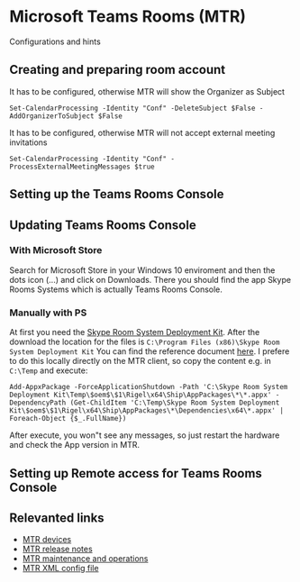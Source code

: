 # Microsoft Teams Rooms (MTR)
Configurations and hints


## Creating and preparing room account
It has to be configured, otherwise MTR will show the Organizer as Subject
```
Set-CalendarProcessing -Identity "Conf" -DeleteSubject $False -AddOrganizerToSubject $False
```
It has to be configured, otherwise MTR will not accept external meeting invitations
```
Set-CalendarProcessing -Identity "Conf" -ProcessExternalMeetingMessages $true
```


## Setting up the Teams Rooms Console

## Updating Teams Rooms Console

### With Microsoft Store
Search for Microsoft Store in your Windows 10 enviroment and then the dots icon (...) and click on Downloads. 
There you should find the app Skype Rooms Systems which is actually Teams Rooms Console.

### Manually with PS
At first you need the [Skype Room System Deployment Kit](https://go.microsoft.com/fwlink/?linkid=851168). 
After the download the location for the files is `C:\Program Files (x86)\Skype Room System Deployment Kit`
You can find the reference document [here](https://docs.microsoft.com/en-us/microsoftteams/rooms/rooms-operations#to-update-using-powershell).
I prefere to do this locally directly on the MTR client, so copy the content e.g. in `C:\Temp` and execute:
```
Add-AppxPackage -ForceApplicationShutdown -Path 'C:\Skype Room System Deployment Kit\Temp\$oem$\$1\Rigel\x64\Ship\AppPackages\*\*.appx' -DependencyPath (Get-ChildItem 'C:\Temp\Skype Room System Deployment Kit\$oem$\$1\Rigel\x64\Ship\AppPackages\*\Dependencies\x64\*.appx' | Foreach-Object {$_.FullName})
```
After execute, you won"t see any messages, so just restart the hardware and check the App version in MTR.

## Setting up Remote access for Teams Rooms Console

## Relevanted links
* [MTR devices](https://www.microsoft.com/en-us/microsoft-365/microsoft-teams/across-devices/devices) 
* [MTR release notes](https://docs.microsoft.com/en-us/microsoftteams/rooms/rooms-release-note) 
* [MTR maintenance and operations](https://docs.microsoft.com/en-us/microsoftteams/rooms/rooms-operations#RemotePS) 
* [MTR XML config file](https://docs.microsoft.com/en-us/MicrosoftTeams/rooms/xml-config-file) 
